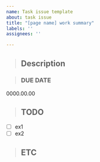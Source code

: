 ```yaml
---
name: Task issue template
about: task issue
title: "[page name] work summary"
labels: ''
assignees: ''

---
```


> ## Description

> ### DUE DATE
0000.00.00

> ## TODO
- [ ] ex1
- [ ] ex2

> ## ETC
